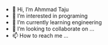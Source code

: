 - 👋 Hi, I’m Ahmmad Taju
- 👀 I’m interested in programing
- 🌱 I’m currently learning engineering
- 💞️ I’m looking to collaborate on ...
- 📫 How to reach me ...

<!---
ahmedtaju/ahmedtaju is a ✨ special ✨ repository because its `README.md` (this file) appears on your GitHub profile.
You can click the Preview link to take a look at your changes.
--->
